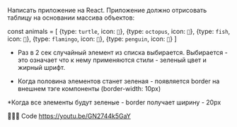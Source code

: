 Написать приложение на React. Приложение должно отрисовать таблицу на основании массива объектов:

const animals = [
    {type: `turtle`, icon: `🐢`},
    {type: `octopus`, icon: `🐙`},
    {type: `fish`, icon: `🐠`},
    {type: `flamingo`, icon: `🦩`},
    {type: `penguin`, icon: `🐧`}
]
* Раз в 2 сек случайный элемент из списка выбирается. Выбирается - это означает что к нему применяются стили - зеленый цвет и жирный шрифт.

* Когда половина элементов станет зеленая - появляется border на внешнем тэге компоненты (border-width: 10px)

*Когда все элементы будут зеленые - border получает ширину - 20px


👩🏻‍💻 Code https://youtu.be/GN2744k5GaY